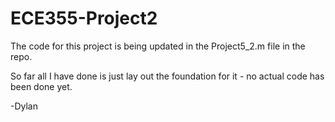 # ECE355-Project2

The code for this project is being updated in the Project5_2.m file in the repo.

So far all I have done is just lay out the foundation for it - no actual code has been done yet.

-Dylan

